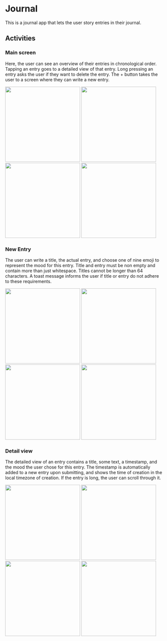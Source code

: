 # Journal

This is a journal app that lets the user story entries in their journal.

## Activities

### Main screen

Here, the user can see an overview of their entries in chronological order. Tapping an entry goes to a detailed view of that entry. Long pressing an entry asks the user if they want to delete the entry.
The + button takes the user to a screen where they can write a new entry.

<img src="01.png" width=240px>
<img src="02.png" height=240px>
<img src="11.png" width=240px>
<img src="12.png" height=240px>

### New Entry

The user can write a title, the actual entry, and choose one of nine emoji to represent the mood for this entry.
Title and entry must be non empty and contain more than just whitespace. Titles cannot be longer than 64 characters.
A toast message informs the user if title or entry do not adhere to these requirements.

<img src="03.png" width=240px>
<img src="05.png" width=240px>
<img src="04.png" height=240px>
<img src="06.png" width=240px>


### Detail view

The detailed view of an entry contains a title, some text, a timestamp, and the mood the user chose for this entry.
The timestamp is automatically added to a new entry upon submitting, and shows the time of creation in the local timezone of creation.
If the entry is long, the user can scroll through it.

<img src="07.png" width=240px>
<img src="08.png" width=240px>
<img src="09.png" height=240px>
<img src="10.png" height=240px>

